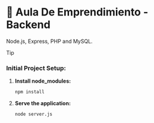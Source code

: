 # 🚀 Aula De Emprendimiento - Backend

Node.js, Express, PHP and MySQL.

> [!TIP]
>### Initial Project Setup:
1. **Install node_modules:**
    ```bash
    npm install
    ```

2. **Serve the application:**
    ```bash
    node server.js
    ```
